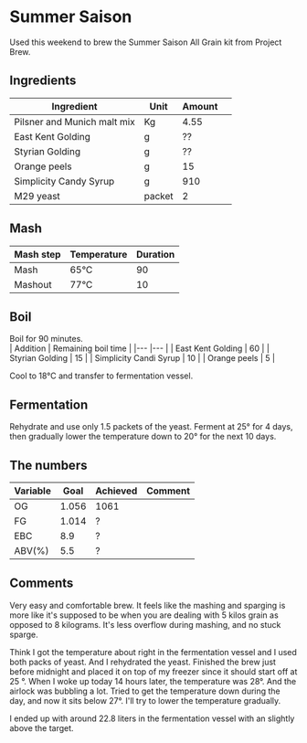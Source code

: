 # Summer Saison
Used this weekend to brew the Summer Saison All Grain kit from Project Brew.

## Ingredients
| Ingredient  	                | Unit   	| Amount  	|   	|
|---	                        |---	    |---	    |---	|
| Pilsner and Munich malt mix   | Kg  	    | 4.55  	|   	|
| East Kent Golding  	        | g  	    | ??  	    |   	|
| Styrian Golding  	            | g     	| ??  	    |   	|
| Orange peels  	            | g  	    | 15  	    |   	|
| Simplicity  Candy Syrup       | g  	    | 910  	    |   	|
| M29 yeast  	                | packet  	| 2  	    |   	|

## Mash  

| Mash step     | Temperature   | Duration  |
|---            |---            |---           |
| Mash          | 65&deg;C      | 90        |
| Mashout       | 77&deg;C      | 10        |


## Boil
Boil for 90 minutes.  
| Addition                  | Remaining boil time   | 
|---                        |---                    |
| East Kent Golding         | 60                    |
| Styrian Golding           | 15                    |
| Simplicity Candi Syrup    | 10                    |
| Orange peels              | 5                     |

Cool to 18&deg;C and transfer to fermentation vessel. 

## Fermentation
Rehydrate and use only 1.5 packets of the yeast. Ferment at 25&deg; for 4 days, then gradually lower the temperature down to 20&deg; for the next 10 days.

## The numbers

| Variable  	| Goal 	    | Achieved 	| Comment  	|
|---	        |---	    |---	    |---	    |
| OG  	        | 1.056 	| 1061 	    |   	    |
| FG  	        | 1.014 	| ?  	    |   	    |
| EBC  	        | 8.9  	    | ?  	    |      	    |
| ABV(%)        | 5.5  	    | ?  	    |   	    |

## Comments
Very easy and comfortable brew. It feels like the mashing and sparging is more like it's supposed to be when you are dealing with 5 kilos grain as opposed to 8 kilograms. It's less overflow during mashing, and no stuck sparge.

Think I got the temperature about right in the fermentation vessel and I used both packs of yeast. And I rehydrated the yeast. Finished the brew just before midnight and placed it on top of my freezer since it should start off at 25 &deg;. When I woke up today 14 hours later, the temperature was 28&deg;. And the airlock was bubbling a lot. Tried to get the temperature down during the day, and now it sits below 27&deg;. I'll try to lower the temperature gradually.

I ended up with around 22.8 liters in the fermentation vessel with an slightly above the target.

